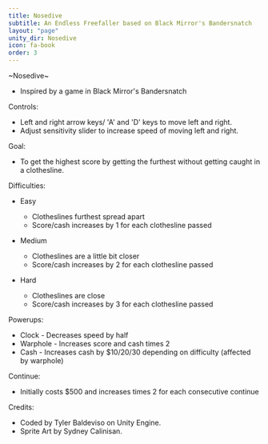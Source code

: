 ```yaml
---
title: Nosedive
subtitle: An Endless Freefaller based on Black Mirror's Bandersnatch
layout: "page"
unity_dir: Nosedive
icon: fa-book
order: 3
---
```


~Nosedive~

- Inspired by a game in Black Mirror's Bandersnatch

Controls:

- Left and right arrow keys/ 'A' and 'D' keys to move left and right.
- Adjust sensitivity slider to increase speed of moving left and right.

Goal:

- To get the highest score by getting the furthest without getting caught in a clothesline.

Difficulties:

+ Easy 

  - Clotheslines furthest spread apart
  - Score/cash increases by 1 for each clothesline passed

+ Medium

  - Clotheslines are a little bit closer
  - Score/cash increases by 2 for each clothesline passed

+ Hard

  - Clotheslines are close
  - Score/cash increases by 3 for each clothesline passed

Powerups:

- Clock - Decreases speed by half
- Warphole - Increases score and cash times 2
- Cash - Increases cash by $10/20/30 depending on difficulty (affected by warphole)

Continue:

- Initially costs $500 and increases times 2 for each consecutive continue

Credits:

- Coded by Tyler Baldeviso on Unity Engine.
- Sprite Art by Sydney Calinisan.
